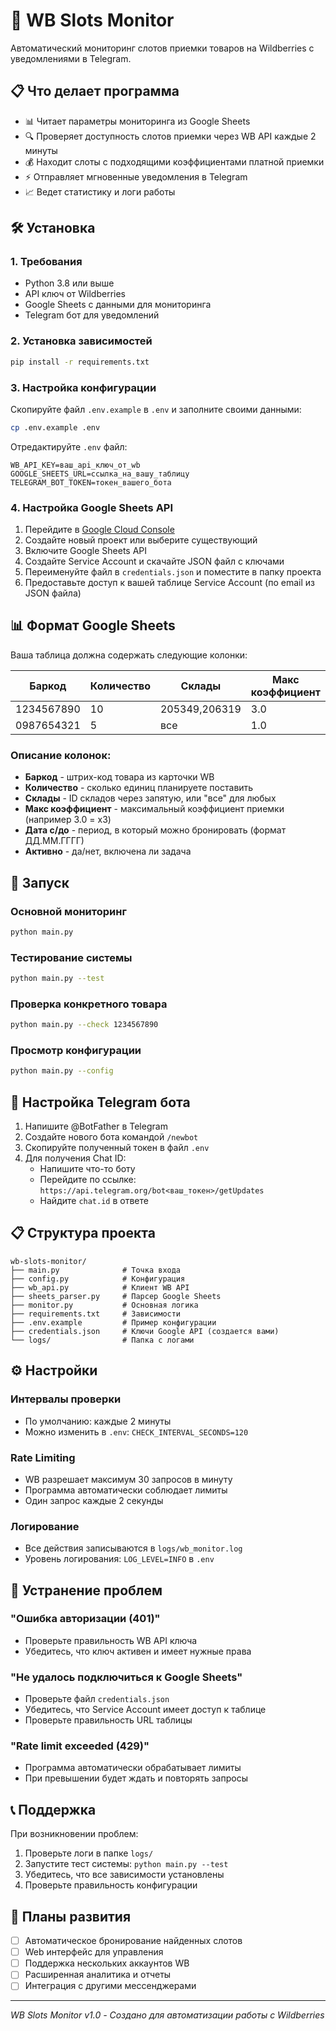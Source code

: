 # 🚀 WB Slots Monitor

Автоматический мониторинг слотов приемки товаров на Wildberries с уведомлениями в Telegram.

## 📋 Что делает программа

- 📊 Читает параметры мониторинга из Google Sheets
- 🔍 Проверяет доступность слотов приемки через WB API каждые 2 минуты  
- 💰 Находит слоты с подходящими коэффициентами платной приемки
- ⚡ Отправляет мгновенные уведомления в Telegram
- 📈 Ведет статистику и логи работы

## 🛠️ Установка

### 1. Требования
- Python 3.8 или выше
- API ключ от Wildberries
- Google Sheets с данными для мониторинга
- Telegram бот для уведомлений

### 2. Установка зависимостей
```bash
pip install -r requirements.txt
```

### 3. Настройка конфигурации

Скопируйте файл `.env.example` в `.env` и заполните своими данными:

```bash
cp .env.example .env
```

Отредактируйте `.env` файл:
```env
WB_API_KEY=ваш_api_ключ_от_wb
GOOGLE_SHEETS_URL=ссылка_на_вашу_таблицу
TELEGRAM_BOT_TOKEN=токен_вашего_бота
```

### 4. Настройка Google Sheets API

1. Перейдите в [Google Cloud Console](https://console.cloud.google.com/)
2. Создайте новый проект или выберите существующий
3. Включите Google Sheets API
4. Создайте Service Account и скачайте JSON файл с ключами
5. Переименуйте файл в `credentials.json` и поместите в папку проекта
6. Предоставьте доступ к вашей таблице Service Account (по email из JSON файла)

## 📊 Формат Google Sheets

Ваша таблица должна содержать следующие колонки:

| Баркод | Количество | Склады | Макс коэффициент | Дата с | Дата до | Активно |
|--------|------------|--------|------------------|--------|---------|---------|
| 1234567890 | 10 | 205349,206319 | 3.0 | 01.07.2025 | 15.07.2025 | да |
| 0987654321 | 5 | все | 1.0 | 01.07.2025 | 31.07.2025 | да |

### Описание колонок:
- **Баркод** - штрих-код товара из карточки WB
- **Количество** - сколько единиц планируете поставить
- **Склады** - ID складов через запятую, или "все" для любых
- **Макс коэффициент** - максимальный коэффициент приемки (например 3.0 = x3)
- **Дата с/до** - период, в который можно бронировать (формат ДД.ММ.ГГГГ)
- **Активно** - да/нет, включена ли задача

## 🚀 Запуск

### Основной мониторинг
```bash
python main.py
```

### Тестирование системы
```bash
python main.py --test
```

### Проверка конкретного товара
```bash
python main.py --check 1234567890
```

### Просмотр конфигурации
```bash
python main.py --config
```

## 📱 Настройка Telegram бота

1. Напишите @BotFather в Telegram
2. Создайте нового бота командой `/newbot`
3. Скопируйте полученный токен в файл `.env`
4. Для получения Chat ID:
   - Напишите что-то боту
   - Перейдите по ссылке: `https://api.telegram.org/bot<ваш_токен>/getUpdates`
   - Найдите `chat.id` в ответе

## 📋 Структура проекта

```
wb-slots-monitor/
├── main.py              # Точка входа
├── config.py            # Конфигурация
├── wb_api.py            # Клиент WB API  
├── sheets_parser.py     # Парсер Google Sheets
├── monitor.py           # Основная логика
├── requirements.txt     # Зависимости
├── .env.example         # Пример конфигурации
├── credentials.json     # Ключи Google API (создается вами)
└── logs/                # Папка с логами
```

## ⚙️ Настройки

### Интервалы проверки
- По умолчанию: каждые 2 минуты
- Можно изменить в `.env`: `CHECK_INTERVAL_SECONDS=120`

### Rate Limiting
- WB разрешает максимум 30 запросов в минуту
- Программа автоматически соблюдает лимиты
- Один запрос каждые 2 секунды

### Логирование
- Все действия записываются в `logs/wb_monitor.log`
- Уровень логирования: `LOG_LEVEL=INFO` в `.env`

## 🔧 Устранение проблем

### "Ошибка авторизации (401)"
- Проверьте правильность WB API ключа
- Убедитесь, что ключ активен и имеет нужные права

### "Не удалось подключиться к Google Sheets"
- Проверьте файл `credentials.json`
- Убедитесь, что Service Account имеет доступ к таблице
- Проверьте правильность URL таблицы

### "Rate limit exceeded (429)"
- Программа автоматически обрабатывает лимиты
- При превышении будет ждать и повторять запросы

## 📞 Поддержка

При возникновении проблем:

1. Проверьте логи в папке `logs/`
2. Запустите тест системы: `python main.py --test`
3. Убедитесь, что все зависимости установлены
4. Проверьте правильность конфигурации

## 🎯 Планы развития

- [ ] Автоматическое бронирование найденных слотов
- [ ] Web интерфейс для управления
- [ ] Поддержка нескольких аккаунтов WB
- [ ] Расширенная аналитика и отчеты
- [ ] Интеграция с другими мессенджерами

---
*WB Slots Monitor v1.0 - Создано для автоматизации работы с Wildberries*